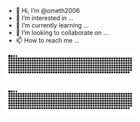 - 👋 Hi, I’m @ometh2006
- 👀 I’m interested in ...
- 🌱 I’m currently learning ...
- 💞️ I’m looking to collaborate on ...
- 📫 How to reach me ...
<p align="LEFT SIDE">
<img src="https://github.com/Platane/snk/raw/output/github-contribution-grid-snake.svg" alt="nh" width="300"/>
</p>
<p align="RIGHT SIDE">
<img src="https://github.com/Platane/snk/raw/output/github-contribution-grid-snake.svg" alt="nh" width="300"/>
</p>


<!---
ometh2006/ometh2006 is a ✨ special ✨ repository because its `README.md` (this file) appears on your GitHub profile.
You can click the Preview link to take a look at your changes.
--->
